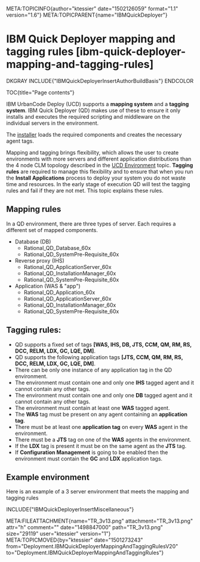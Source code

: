 META:TOPICINFO{author="ktessier" date="1502126059" format="1.1"
version="1.6"} META:TOPICPARENT{name="IBMQuickDeployer"}

# IBM Quick Deployer mapping and tagging rules [ibm-quick-deployer-mapping-and-tagging-rules]

DKGRAY INCLUDE{"IBMQuickDeployerInsertAuthorBuildBasis"} ENDCOLOR

TOC{title="Page contents"}

IBM UrbanCode Deploy (UCD) supports a **mapping system** and a **tagging
system**. IBM Quick Deployer (QD) makes use of these to ensure it only
installs and executes the required scripting and middleware on the
individual servers in the environment.

The [installer](IBMQuickDeployerInstallingIntoUCD) loads the required
components and creates the necessary agent tags.

Mapping and tagging brings flexibility, which allows the user to create
environments with more servers and different application distributions
than the 4 node CLM topology described in the [UCD
Environment](IBMQuickDeployerEnvironmentConstruction) topic. **Tagging
rules** are required to manage this flexibility and to ensure that when
you run the **Install Applications** process to deploy your system you
do not waste time and resources. In the early stage of execution QD will
test the tagging rules and fail if they are not met. This topic explains
these rules.

## Mapping rules

In a QD environment, there are three types of server. Each requires a
different set of mapped components.

-   Database (DB)
    -   Rational_QD_Database_60x
    -   Rational_QD_SystemPre-Requisite_60x
-   Reverse proxy (IHS)
    -   Rational_QD_ApplicationServer_60x
    -   Rational_QD_InstallationManager_60x
    -   Rational_QD_SystemPre-Requisite_60x
-   Application (WAS & "app")
    -   Rational_QD_Application_60x
    -   Rational_QD_ApplicationServer_60x
    -   Rational_QD_InstallationManager_60x
    -   Rational_QD_SystemPre-Requisite_60x

## Tagging rules:

-    QD supports a fixed set of tags **\[WAS, IHS, DB, JTS, CCM, QM, RM,
    RS, DCC, RELM, LDX, GC, LQE, DM\]**.
-    QD supports the following application tags **\[JTS, CCM, QM, RM,
    RS, DCC, RELM, LDX, GC, LQE, DM\]**.
-    There can be only one instance of any application tag in the QD
    environment.
-    The environment must contain one and only one **IHS** tagged agent
    and it cannot contain any other tags.
-    The environment must contain one and only one **DB** tagged agent
    and it cannot contain any other tags.
-    The environment must contain at least one **WAS** tagged agent.
-    The **WAS** tag must be present on any agent containing an
    **application tag**.
-    There must be at least one **application tag** on every **WAS**
    agent in the environment.
-    There must be a **JTS** tag on one of the **WAS** agents in the
    environment.
-    If the **LDX** tag is present it must be on the same agent as the
    **JTS** tag.
-    If **Configuration Management** is going to be enabled then the
    environment must contain the **GC** and **LDX** application tags.

## Example environment

Here is an example of a 3 server environment that meets the mapping and
tagging rules

INCLUDE{"IBMQuickDeployerInsertMiscellaneous"}

META:FILEATTACHMENT{name="TR_3v13.png" attachment="TR_3v13.png" attr="h"
comment="" date="1498847000" path="TR_3v13.png" size="29119"
user="ktessier" version="1"} META:TOPICMOVED{by="ktessier"
date="1501273243"
from="Deployment.IBMQuickDeployerMappingAndTaggingRulesV20"
to="Deployment.IBMQuickDeployerMappingAndTaggingRules"}
